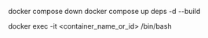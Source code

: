 docker compose down
docker compose up deps -d --build

docker exec -it <container_name_or_id> /bin/bash